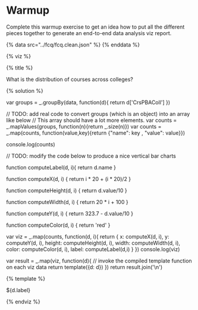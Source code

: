 # Warmup

Complete this warmup exercise to get an idea how to put all the different pieces
together to generate an end-to-end data analysis viz report.

<a name="top"/>
<div id="autonav"></div>

{% data src="../fcq/fcq.clean.json" %}
{% enddata %}

{% viz %}

{% title %}

What is the distribution of courses across colleges?

{% solution %}

var groups = _.groupBy(data, function(d){
    return d['CrsPBAColl']
})

// TODO: add real code to convert groups (which is an object) into an array like below
// This array should have a lot more elements.
var counts = _.mapValues(groups, function(n){return _.size(n)})
var counts = _.map(counts, function(value,key){return {"name": key , "value": value}})

console.log(counts)

// TODO: modify the code below to produce a nice vertical bar charts

function computeLabel(d, i){
	return d.name
}

function computeX(d, i) {
    return i * 20 + (i * 20)/2
}

function computeHeight(d, i) {
	return d.value/10
}

function computeWidth(d, i) {
    return 20 * i + 100
}

function computeY(d, i) {
    return 323.7 - d.value/10
}

function computeColor(d, i) {
    return 'red'
}

var viz = _.map(counts, function(d, i){
            return {
                x: computeX(d, i),
                y: computeY(d, i),
                height: computeHeight(d, i),
                width: computeWidth(d, i),
                color: computeColor(d, i),
                label: computeLabel(d,i)
            }
         })
console.log(viz)

var result = _.map(viz, function(d){
         // invoke the compiled template function on each viz data
         return template({d: d})
     })
return result.join('\n')

{% template %}

<rect x="${d.x}"
      y="${d.y}"
      height="${d.height}"
      width="20"
      style="fill:${d.color};
             stroke-width:3;
             stroke:rgb(0,0,0)" />
<text transform="translate(${d.x} 340)">
        ${d.label}
    </text>

{% endviz %}
